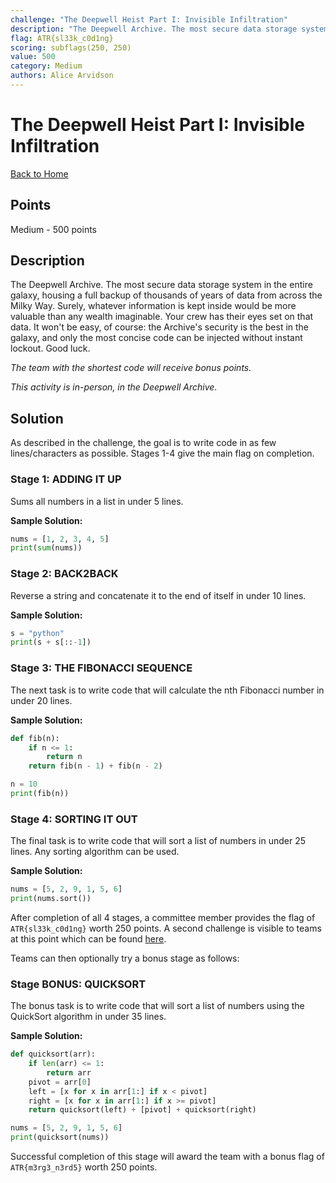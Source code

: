 ```yaml
---
challenge: "The Deepwell Heist Part I: Invisible Infiltration"
description: "The Deepwell Archive. The most secure data storage system in the entire galaxy, housing a full backup of thousands of years of data from across the Milky Way. Surely, whatever information is kept inside would be more valuable than any wealth imaginable. Your crew has their eyes set on that data. It won't be easy, of course: the Archive's security is the best in the galaxy, and only the most concise code can be injected without instant lockout. Good luck.\n\n*The team with the shortest code will receive bonus points.*\n\n*This activity is in-person, in the Deepwell Archive.*"
flag: ATR{sl33k_c0d1ng}
scoring: subflags(250, 250)
value: 500
category: Medium
authors: Alice Arvidson
---
```


# The Deepwell Heist Part I: Invisible Infiltration

[Back to Home](../../README.md)

## Points

Medium - 500 points

## Description

The Deepwell Archive. The most secure data storage system in the entire galaxy, housing a full backup of thousands of years of data from across the Milky Way. Surely, whatever information is kept inside would be more valuable than any wealth imaginable. Your crew has their eyes set on that data. It won't be easy, of course: the Archive's security is the best in the galaxy, and only the most concise code can be injected without instant lockout. Good luck.

*The team with the shortest code will receive bonus points.*

*This activity is in-person, in the Deepwell Archive.*

## Solution

As described in the challenge, the goal is to write code in as few lines/characters as possible. Stages 1-4 give the main flag on completion.

### Stage 1: ADDING IT UP
Sums all numbers in a list in under 5 lines.

**Sample Solution:**
```python
nums = [1, 2, 3, 4, 5]
print(sum(nums))
```
### Stage 2: BACK2BACK
Reverse a string and concatenate it to the end of itself in under 10 lines.

**Sample Solution:**
```python
s = "python"
print(s + s[::-1])
```

### Stage 3: THE FIBONACCI SEQUENCE
The next task is to write code that will calculate the nth Fibonacci number in under 20 lines.

**Sample Solution:**
```python
def fib(n):
    if n <= 1:
        return n
    return fib(n - 1) + fib(n - 2)

n = 10
print(fib(n))
```

### Stage 4: SORTING IT OUT
The final task is to write code that will sort a list of numbers in under 25 lines. Any sorting algorithm can be used.

**Sample Solution:**
```python
nums = [5, 2, 9, 1, 5, 6]
print(nums.sort())
```

After completion of all 4 stages, a committee member provides the flag of `ATR{sl33k_c0d1ng}` worth 250 points. A second challenge is visible to teams at this point which can be found [here](../../hard/the_deepwell_heist_part_ii_expedited_exfiltration/README.md).

Teams can then optionally try a bonus stage as follows:

### Stage BONUS: QUICKSORT

The bonus task is to write code that will sort a list of numbers using the QuickSort algorithm in under 35 lines.

**Sample Solution:**
```python
def quicksort(arr):
    if len(arr) <= 1:
        return arr
    pivot = arr[0]
    left = [x for x in arr[1:] if x < pivot]
    right = [x for x in arr[1:] if x >= pivot]
    return quicksort(left) + [pivot] + quicksort(right)

nums = [5, 2, 9, 1, 5, 6]
print(quicksort(nums))
```

Successful completion of this stage will award the team with a bonus flag of `ATR{m3rg3_n3rd5}` worth 250 points.
